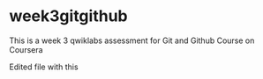 # week3gitgithub
This is a week 3 qwiklabs assessment for Git and Github Course on Coursera

Edited file with this
